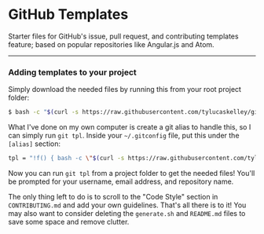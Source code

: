 # GitHub Templates

Starter files for GitHub's issue, pull request, and contributing templates
feature; based on popular repositories like Angular.js and Atom.

---

### Adding templates to your project

Simply download the needed files by running this from your root project folder:

```sh
$ bash -c "$(curl -s https://raw.githubusercontent.com/tylucaskelley/github-templates/master/install.sh)"
```

What I've done on my own computer is create a git alias to handle this, so I can simply run `git tpl`.
Inside your `~/.gitconfig` file, put this under the `[alias]` section:

```sh
tpl = "!f() { bash -c \"$(curl -s https://raw.githubusercontent.com/tylucaskelley/github-templates/master/install.sh)\"; }; f"
```

Now you can run `git tpl` from a project folder to get the needed files!
You'll be prompted for your username, email address, and repository name.

The only thing left to do is to scroll to the "Code Style" section in
`CONTRIBUTING.md` and add your own guidelines. That's all there is to it!
You may also want to consider deleting the `generate.sh` and `README.md`
files to save some space and remove clutter.
